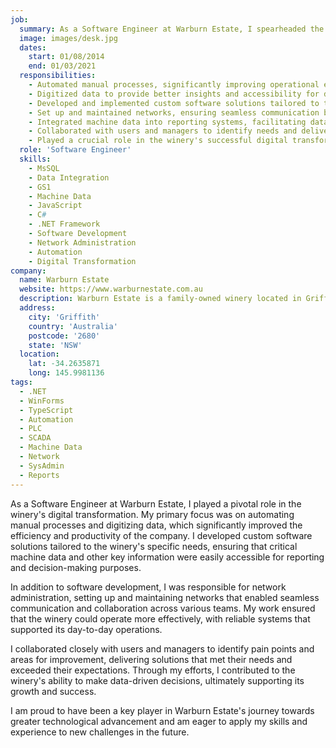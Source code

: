```yaml
---
job:
  summary: As a Software Engineer at Warburn Estate, I spearheaded the winery's digital transformation by automating processes, digitizing data, and developing software solutions that enhanced productivity, efficiency, and data-driven decision-making. I also played a key role in network administration, ensuring reliable communication and collaboration across the organization.
  image: images/desk.jpg
  dates:
    start: 01/08/2014
    end: 01/03/2021
  responsibilities:
    - Automated manual processes, significantly improving operational efficiency.
    - Digitized data to provide better insights and accessibility for decision-making.
    - Developed and implemented custom software solutions tailored to the winery's needs.
    - Set up and maintained networks, ensuring seamless communication between teams.
    - Integrated machine data into reporting systems, facilitating data-driven decisions.
    - Collaborated with users and managers to identify needs and deliver effective solutions.
    - Played a crucial role in the winery's successful digital transformation.
  role: 'Software Engineer'
  skills:
    - MsSQL
    - Data Integration
    - GS1
    - Machine Data
    - JavaScript
    - C#
    - .NET Framework
    - Software Development
    - Network Administration
    - Automation
    - Digital Transformation
company:
  name: Warburn Estate
  website: https://www.warburnestate.com.au
  description: Warburn Estate is a family-owned winery located in Griffith, NSW, known for its innovation and quality in winemaking.
  address:
    city: 'Griffith'
    country: 'Australia'
    postcode: '2680'
    state: 'NSW'
  location:
    lat: -34.2635871
    long: 145.9981136
tags:
  - .NET
  - WinForms
  - TypeScript
  - Automation
  - PLC
  - SCADA
  - Machine Data
  - Network
  - SysAdmin
  - Reports
---
```


As a Software Engineer at Warburn Estate, I played a pivotal role in the winery's digital transformation. My primary focus was on automating manual processes and digitizing data, which significantly improved the efficiency and productivity of the company. I developed custom software solutions tailored to the winery's specific needs, ensuring that critical machine data and other key information were easily accessible for reporting and decision-making purposes.

In addition to software development, I was responsible for network administration, setting up and maintaining networks that enabled seamless communication and collaboration across various teams. My work ensured that the winery could operate more effectively, with reliable systems that supported its day-to-day operations.

I collaborated closely with users and managers to identify pain points and areas for improvement, delivering solutions that met their needs and exceeded their expectations. Through my efforts, I contributed to the winery's ability to make data-driven decisions, ultimately supporting its growth and success.

I am proud to have been a key player in Warburn Estate's journey towards greater technological advancement and am eager to apply my skills and experience to new challenges in the future.
